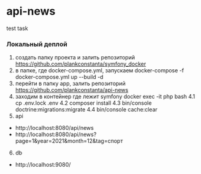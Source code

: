 # api-news
test task

### Локальный деплой
1. создать папку проекта и залить репозиторий https://github.com/plankconstanta/symfony_docker 
2. в папке, где docker-compose.yml, запускаем docker-compose -f docker-compose.yml up --build -d
3. перейти в папку app, залить репозиторий https://github.com/plankconstanta/api-news
4. заходим в контейнер где лежит symfony docker exec -it php bash 
4.1 cp .env.lock .env
4.2 composer install
4.3 bin/console doctrine:migrations:migrate
4.4 bin/console cache:clear
5. api
- http://localhost:8080/api/news
- http://localhost:8080/api/news?page=1&year=2021&month=12&tag=спорт
6. db
- http://localhost:9080/
